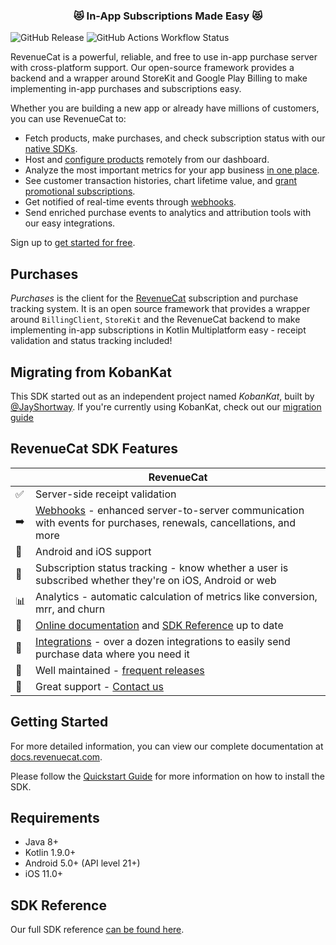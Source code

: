 <h3 align="center">😻 In-App Subscriptions Made Easy 😻</h3>  
  
![GitHub Release](https://img.shields.io/github/v/release/JayShortway/kobankat) 
![GitHub Actions Workflow Status](https://img.shields.io/github/actions/workflow/status/JayShortway/kobankat/main.yml)

RevenueCat is a powerful, reliable, and free to use in-app purchase server with cross-platform support. Our open-source framework provides a backend and a wrapper around StoreKit and Google Play Billing to make implementing in-app purchases and subscriptions easy. 

Whether you are building a new app or already have millions of customers, you can use RevenueCat to:

  * Fetch products, make purchases, and check subscription status with our [native SDKs](https://docs.revenuecat.com/docs/installation). 
  * Host and [configure products](https://docs.revenuecat.com/docs/entitlements) remotely from our dashboard. 
  * Analyze the most important metrics for your app business [in one place](https://docs.revenuecat.com/docs/charts).
  * See customer transaction histories, chart lifetime value, and [grant promotional subscriptions](https://docs.revenuecat.com/docs/customers).
  * Get notified of real-time events through [webhooks](https://docs.revenuecat.com/docs/webhooks).
  * Send enriched purchase events to analytics and attribution tools with our easy integrations.

Sign up to [get started for free](https://app.revenuecat.com/signup).

## Purchases

*Purchases* is the client for the [RevenueCat](https://www.revenuecat.com/) subscription and purchase tracking system. It is an open source framework that provides a wrapper around `BillingClient`, `StoreKit` and the RevenueCat backend to make implementing in-app subscriptions in Kotlin Multiplatform easy - receipt validation and status tracking included!

## Migrating from KobanKat

This SDK started out as an independent project named _KobanKat_, built
by [@JayShortway](https://github.com/JayShortway). If you're currently using KobanKat, check out
our [migration guide](TODO!!!)

## RevenueCat SDK Features
|   | RevenueCat |
| --- | --- |
✅ | Server-side receipt validation
➡️ | [Webhooks](https://docs.revenuecat.com/docs/webhooks) - enhanced server-to-server communication with events for purchases, renewals, cancellations, and more
📱 | Android and iOS support
🎯 | Subscription status tracking - know whether a user is subscribed whether they're on iOS, Android or web
📊 | Analytics - automatic calculation of metrics like conversion, mrr, and churn
📝 | [Online documentation](https://docs.revenuecat.com/docs) and [SDK Reference](https://revenuecat.github.io/purchases-kmp/) up to date
🔀 | [Integrations](https://www.revenuecat.com/integrations) - over a dozen integrations to easily send purchase data where you need it
💯 | Well maintained - [frequent releases](https://github.com/RevenueCat/purchases-kmp/releases)
📮 | Great support - [Contact us](https://revenuecat.com/support)

## Getting Started
For more detailed information, you can view our complete documentation at [docs.revenuecat.com](https://docs.revenuecat.com/docs).

Please follow the [Quickstart Guide](https://docs.revenuecat.com/docs/) for more information on how to install the SDK.

## Requirements
- Java 8+
- Kotlin 1.9.0+
- Android 5.0+ (API level 21+)
- iOS 11.0+ 

## SDK Reference
Our full SDK reference [can be found here](https://revenuecat.github.io/purchases-kmp/).
